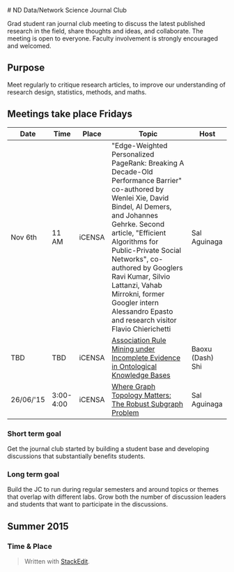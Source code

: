 #<i class="icon-home"></i> ND Data/Network Science Journal Club

Grad student ran journal club meeting to discuss the latest published research in the field, share thoughts and ideas, and collaborate.  The meeting is open to everyone.  Faculty involvement is strongly encouraged and welcomed.
 
## <i class="icon-target"></i> Purpose
Meet regularly to critique research articles, to improve our understanding of research design, statistics, methods, and maths.

## Meetings take place Fridays

|Date | Time | Place | Topic | Host |
------|------|-------|-------|-------
Nov 6th|11 AM| iCENSA| "Edge-Weighted Personalized PageRank: Breaking A Decade-Old Performance Barrier" co-authored by Wenlei Xie, David Bindel, Al Demers, and Johannes Gehrke. Second article, "Efficient Algorithms for Public-Private Social Networks", co-authored by Googlers Ravi Kumar, Silvio Lattanzi, Vahab Mirrokni, former Googler intern Alessandro Epasto and research visitor Flavio Chierichetti | Sal Aguinaga
TBD|TBD| iCENSA |[Association Rule Mining under Incomplete Evidence in Ontological Knowledge Bases](http://dl.acm.org/citation.cfm?id=2488425)| Baoxu (Dash) Shi
26/06/'15|3:00-4:00| iCENSA | [Where Graph Topology Matters: The Robust Subgraph Problem](http://www3.cs.stonybrook.edu/~leman/pubs/15-robust-subgraphs.pdf) | Sal Aguinaga

### Short term goal
Get the journal club started by building a student base and developing discussions that substantially benefits students.

### Long term goal
Build the JC to run during regular semesters and around topics or themes that overlap with different labs.  Grow both the number of discussion leaders and students that want to participate in the discussions.

## <i class="icon-users"></i> Summer 2015
### <i class="icon-calendar"></i> Time & Place







> Written with [StackEdit](https://stackedit.io/).
